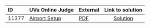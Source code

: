 | ID | UVa Online Judge | External | Link to solution |
|:---|:---|:---|:---:|
| 11377 | [Airport Setup](https://onlinejudge.org/index.php?option=com_onlinejudge&Itemid=8&page=show_problem&problem=2372) | [PDF](https://onlinejudge.org/external/113/11377.pdf) | [Solution](https://github.com/versenyi98/programming-contests/tree/master/UVa%20Online%20Judge/11377%20-%20Airport%20Setup)|
